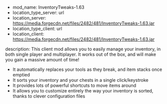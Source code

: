 - mod_name: InventoryTweaks-1.63
- location_type_server: url
- location_server: https://media.forgecdn.net/files/2482/481/InventoryTweaks-1.63.jar
- location_type_client: url
- location_client: https://media.forgecdn.net/files/2482/481/InventoryTweaks-1.63.jar

description: 
This client mod allows you to easily manage your inventory, in both single player and multiplayer. It works out of the box, and will make you gain a massive amount of time!
- It automatically replaces your tools as they break, and item stacks once emptied
- It sorts your inventory and your chests in a single click/keystroke
- It provides lots of powerful shortcuts to move items around
- It allows you to customize entirely the way your inventory is sorted, thanks to clever configuration files